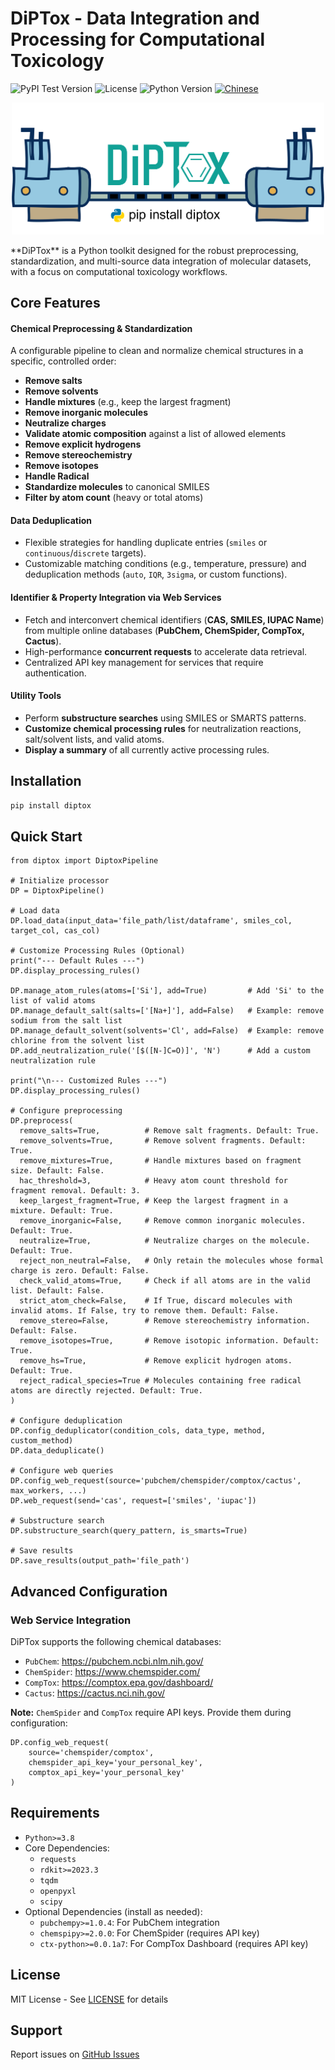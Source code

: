 # DiPTox - Data Integration and Processing for Computational Toxicology

![PyPI Test Version](https://img.shields.io/badge/testpypi-1.0.1-blue) ![License](https://img.shields.io/badge/license-MIT-blue.svg) ![Python Version](https://img.shields.io/badge/python-3.8+-brightgreen.svg) [![Chinese](https://img.shields.io/badge/-%E4%B8%AD%E6%96%87%E7%89%88-blue.svg)](./README_ZH.md)
<p align="center">
  <img src="assets/TOC.png" alt="DiPTox Workflow Diagram" width="500">
</p>
**DiPTox** is a Python toolkit designed for the robust preprocessing, standardization, and multi-source data integration of molecular datasets, with a focus on computational toxicology workflows.

## Core Features

#### Chemical Preprocessing & Standardization
A configurable pipeline to clean and normalize chemical structures in a specific, controlled order:
-   **Remove salts**
-   **Remove solvents**
-   **Handle mixtures** (e.g., keep the largest fragment)
-   **Remove inorganic molecules**
-   **Neutralize charges**
-   **Validate atomic composition** against a list of allowed elements
-   **Remove explicit hydrogens**
-   **Remove stereochemistry**
-   **Remove isotopes**
-   **Handle Radical**
-   **Standardize molecules** to canonical SMILES
-   **Filter by atom count** (heavy or total atoms)

#### Data Deduplication
-   Flexible strategies for handling duplicate entries (`smiles` or `continuous`/`discrete` targets).
-   Customizable matching conditions (e.g., temperature, pressure) and deduplication methods (`auto`, `IQR`, `3sigma`, or custom functions).

#### Identifier & Property Integration via Web Services
-   Fetch and interconvert chemical identifiers (**CAS, SMILES, IUPAC Name**) from multiple online databases (**PubChem, ChemSpider, CompTox, Cactus**).
-   High-performance **concurrent requests** to accelerate data retrieval.
-   Centralized API key management for services that require authentication.

#### Utility Tools
-   Perform **substructure searches** using SMILES or SMARTS patterns.
-   **Customize chemical processing rules** for neutralization reactions, salt/solvent lists, and valid atoms.
-   **Display a summary** of all currently active processing rules.

## Installation
```bash
pip install diptox
```

## Quick Start
```{python}
from diptox import DiptoxPipeline

# Initialize processor
DP = DiptoxPipeline()

# Load data
DP.load_data(input_data='file_path/list/dataframe', smiles_col, target_col, cas_col)

# Customize Processing Rules (Optional)
print("--- Default Rules ---")
DP.display_processing_rules()

DP.manage_atom_rules(atoms=['Si'], add=True)         # Add 'Si' to the list of valid atoms
DP.manage_default_salt(salts=['[Na+]'], add=False)   # Example: remove sodium from the salt list
DP.manage_default_solvent(solvents='Cl', add=False)  # Example: remove chlorine from the solvent list
DP.add_neutralization_rule('[$([N-]C=O)]', 'N')      # Add a custom neutralization rule

print("\n--- Customized Rules ---")
DP.display_processing_rules()

# Configure preprocessing
DP.preprocess(
  remove_salts=True,          # Remove salt fragments. Default: True.
  remove_solvents=True,       # Remove solvent fragments. Default: True.
  remove_mixtures=True,       # Handle mixtures based on fragment size. Default: False.
  hac_threshold=3,            # Heavy atom count threshold for fragment removal. Default: 3.
  keep_largest_fragment=True, # Keep the largest fragment in a mixture. Default: True.
  remove_inorganic=False,     # Remove common inorganic molecules. Default: True.
  neutralize=True,            # Neutralize charges on the molecule. Default: True.
  reject_non_neutral=False,   # Only retain the molecules whose formal charge is zero. Default: False.
  check_valid_atoms=True,     # Check if all atoms are in the valid list. Default: False.
  strict_atom_check=False,    # If True, discard molecules with invalid atoms. If False, try to remove them. Default: False.
  remove_stereo=False,        # Remove stereochemistry information. Default: False.
  remove_isotopes=True,       # Remove isotopic information. Default: True.
  remove_hs=True,             # Remove explicit hydrogen atoms. Default: True.
  reject_radical_species=True # Molecules containing free radical atoms are directly rejected. Default: True.
)

# Configure deduplication
DP.config_deduplicator(condition_cols, data_type, method, custom_method)
DP.data_deduplicate()

# Configure web queries
DP.config_web_request(source='pubchem/chemspider/comptox/cactus', max_workers, ...)
DP.web_request(send='cas', request=['smiles', 'iupac'])

# Substructure search
DP.substructure_search(query_pattern, is_smarts=True)

# Save results
DP.save_results(output_path='file_path')
```

## Advanced Configuration

### Web Service Integration
DiPTox supports the following chemical databases:
-   `PubChem`: https://pubchem.ncbi.nlm.nih.gov/
-   `ChemSpider`: https://www.chemspider.com/
-   `CompTox`: https://comptox.epa.gov/dashboard/
-   `Cactus`: https://cactus.nci.nih.gov/

**Note:** `ChemSpider` and `CompTox` require API keys. Provide them during configuration:
```{python}
DP.config_web_request(
    source='chemspider/comptox',
    chemspider_api_key='your_personal_key',
    comptox_api_key='your_personal_key'
)
```
## Requirements
- `Python>=3.8`
- Core Dependencies:
  - `requests`
  - `rdkit>=2023.3`
  - `tqdm`
  - `openpyxl`
  - `scipy`
- Optional Dependencies (install as needed):
  - `pubchempy>=1.0.4`: For PubChem integration
  - `chemspipy>=2.0.0`: For ChemSpider (requires API key)
  - `ctx-python>=0.0.1a7`: For CompTox Dashboard (requires API key)

## License
MIT License - See [LICENSE](LICENSE) for details

## Support
Report issues on [GitHub Issues](https://github.com/Hya0FAD/DiPTox/issues)
